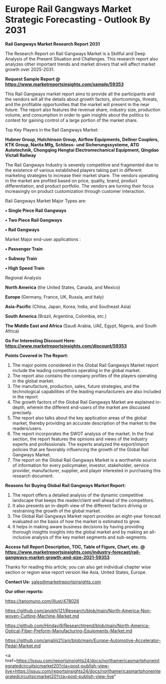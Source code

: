 # Europe Rail Gangways Market Strategic Forecasting - Outlook By 2031

<strong>Rail Gangways Market Research Report 2031</strong>

The Research Report on Rail Gangways Market is a Skillful and Deep Analysis of the Present Situation and Challenges. This research report also analyzes other important trends and market drivers that will affect market growth over 2025-2031.

<strong>Request Sample Report @ <a href=https://www.marketreportsinsights.com/sample/59353>https://www.marketreportsinsights.com/sample/59353</a></strong>

This Rail Gangways market report aims to provide all the participants and the vendors will all the details about growth factors, shortcomings, threats, and the profitable opportunities that the market will present in the near future. The report also features the revenue share, industry size, production volume, and consumption in order to gain insights about the politics to contest for gaining control of a large portion of the market share.

Top Key Players in the Rail Gangways Market:

<strong>Hubner Group, Hutchinson Group, Airflow Equipments, Dellner Couplers, KTK Group, Narita Mfg, Schliess- und Sicherungssysteme, ATG Autotechnik, Chongqing Hengtai Electromechanical Equipment, Qingdao Victall Railway</strong>

The Rail Gangways Industry is severely competitive and fragmented due to the existence of various established players taking part in different marketing strategies to increase their market share. The vendors operating in the market are profiled based on price, quality, brand, product differentiation, and product portfolio. The vendors are turning their focus increasingly on product customization through customer interaction.

Rail Gangways Market Major Types are:

<strong>• Single Piece Rail Gangways

• Two Piece Rail Gangways

• Rail Gangways</strong>

Market Major end-user applications :

<strong>• Passenger Train

• Subway Train

• High Speed Train</strong>

Regional Analysis

</u><strong><b>North America</b></strong> (the United States, Canada, and Mexico)

<strong><b>Europe </b></strong>(Germany, France, UK, Russia, and Italy)

<strong><b>Asia-Pacific</b></strong> (China, Japan, Korea, India, and Southeast Asia)

<strong><b>South America</b></strong> (Brazil, Argentina, Colombia, etc.)

<strong><b>The Middle East and Africa</b></strong> (Saudi Arabia, UAE, Egypt, Nigeria, and South Africa)

<strong>Go For Interesting Discount Here: <a href=https://www.marketreportsinsights.com/discount/59353>https://www.marketreportsinsights.com/discount/59353</a></strong>

<strong>Points Covered in The Report:</strong>
<ol>
  <li>The major points considered in the Global Rail Gangways Market report include the leading competitors operating in the global market.</li>
  <li>The report also contains the company profiles of the players operating in the global market.</li>
  <li>The manufacture, production, sales, future strategies, and the technological capabilities of the leading manufacturers are also included in the report.</li>
  <li>The growth factors of the Global Rail Gangways Market are explained in-depth, wherein the different end-users of the market are discussed precisely.</li>
  <li>The report also talks about the key application areas of the global market, thereby providing an accurate description of the market to the readers/users.</li>
  <li>The report incorporates the SWOT analysis of the market. In the final section, the report features the opinions and views of the industry experts and professionals. The experts analyzed the export/import policies that are favorably influencing the growth of the Global Rail Gangways Market.</li>
  <li>The report on the Global Rail Gangways Market is a worthwhile source of information for every policymaker, investor, stakeholder, service provider, manufacturer, supplier, and player interested in purchasing this research document.</li>
</ol>
<strong>Reasons for Buying Global Rail Gangways Market Report:</strong>

<ol>
  <li>The report offers a detailed analysis of the dynamic competitive landscape that keeps the reader/client well ahead of the competitors.</li>
  <li>It also presents an in-depth view of the different factors driving or restraining the growth of the global market.</li>
  <li>The Global Rail Gangways Market report provides an eight-year forecast evaluated on the basis of how the market is estimated to grow.</li>
  <li>It helps in making aware business decisions by having providing thorough insights insights into the global market and by making an all-inclusive analysis of the key market segments and sub-segments.</li>
</ol>
<strong>Access full Report Description, TOC, Table of Figure, Chart, etc. @ <a href=https://www.marketreportsinsights.com/industry-forecast/rail-gangways-market-growth-and-size-2021-59353>https://www.marketreportsinsights.com/industry-forecast/rail-gangways-market-growth-and-size-2021-59353</a></strong>


Thanks for reading this article; you can also get individual chapter wise section or region wise report version like Asia, United States, Europe.

<strong>Contact Us:</strong>
sales@marketreportsinsights.com

<strong>Our other reports:</strong>

<a href=https://tanomuno.com/illust/478026>https://tanomuno.com/illust/478026</a>

<a href=https://github.com/anokhi121/Research/blob/main/North-America-Non-woven-Cutting-Machine-Market.md>https://github.com/anokhi121/Research/blob/main/North-America-Non-woven-Cutting-Machine-Market.md</a>

<a href=https://github.com/Hindavi9/Researchtrend/blob/main/North-America-Optical-Fiber-Preform-Manufacturing-Equipments-Market.md>https://github.com/Hindavi9/Researchtrend/blob/main/North-America-Optical-Fiber-Preform-Manufacturing-Equipments-Market.md</a>

<a href=https://github.com/anjaliiii21/ani/blob/main/Europe-Automotive-Accelerator-Pedal-Market.md>https://github.com/anjaliiii21/ani/blob/main/Europe-Automotive-Accelerator-Pedal-Market.md</a>

<a href=https://issuu.com/reportsinsights24/docs/northamericasmartphoneintegratedcircuitsicmarket20?cta=post-publish-view-live>https://issuu.com/reportsinsights24/docs/northamericasmartphoneintegratedcircuitsicmarket20?cta=post-publish-view-live</a>"
